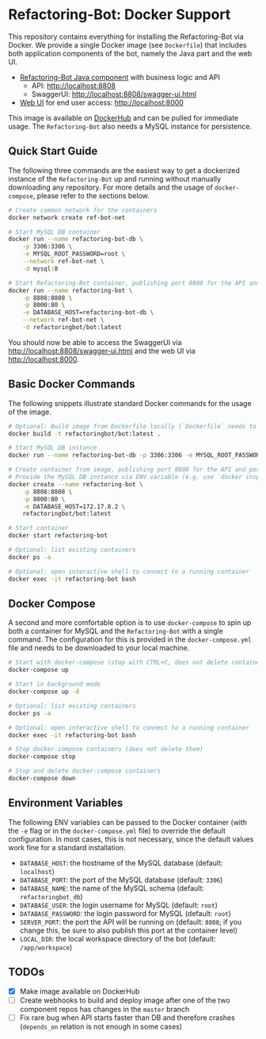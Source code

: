 # Refactoring-Bot: Docker Support

This repository contains everything for installing the Refactoring-Bot via Docker. We provide a single Docker image (see `Dockerfile`) that includes both application components of the bot, namely the Java part and the web UI.
- [Refactoring-Bot Java component](https://github.com/Refactoring-Bot/Refactoring-Bot) with business logic and API
  - API: <http://localhost:8808>
  - SwaggerUI: <http://localhost:8808/swagger-ui.html>
- [Web UI](https://github.com/Refactoring-Bot/Refactoring-Bot-UI) for end user access: <http://localhost:8000>

This image is available on [DockerHub](https://hub.docker.com/r/refactoringbot/bot) and can be pulled for immediate usage. The `Refactoring-Bot` also needs a MySQL instance for persistence.

## Quick Start Guide
The following three commands are the easiest way to get a dockerized instance of the `Refactoring-Bot` up and running without manually downloading any repository. For more details and the usage of `docker-compose`, please refer to the sections below.

```bash
# Create common network for the containers
docker network create ref-bot-net

# Start MySQL DB container
docker run --name refactoring-bot-db \
    -p 3306:3306 \
    -e MYSQL_ROOT_PASSWORD=root \
    --network ref-bot-net \
    -d mysql:8

# Start Refactoring-Bot container, publishing port 8808 for the API and port 8000 for the web UI (change as needed)
docker run --name refactoring-bot \
    -p 8808:8808 \
    -p 8000:80 \
    -e DATABASE_HOST=refactoring-bot-db \
    --network ref-bot-net \
    -d refactoringbot/bot:latest
```
You should now be able to access the SwaggerUI via <http://localhost:8808/swagger-ui.html> and the web UI via <http://localhost:8000>.

## Basic Docker Commands
The following snippets illustrate standard Docker commands for the usage of the image.

```bash
# Optional: Build image from Dockerfile locally (`Dockerfile` needs to be downloaded for this); not necessary, because the image will be pulled from DockerHub if it is not available locally
docker build -t refactoringbot/bot:latest .

# Start MySQL DB instance
docker run --name refactoring-bot-db -p 3306:3306 -e MYSQL_ROOT_PASSWORD=root -d mysql:8

# Create container from image, publishing port 8808 for the API and port 8000 for the web UI (change as needed)
# Provide the MySQL DB instance via ENV variable (e.g. use `docker inspect refactoring-bot-db` to get the IP)
docker create --name refactoring-bot \
    -p 8808:8808 \
    -p 8000:80 \
    -e DATABASE_HOST=172.17.0.2 \
    refactoringbot/bot:latest

# Start container
docker start refactoring-bot

# Optional: list existing containers
docker ps -a

# Optional: open interactive shell to connect to a running container
docker exec -it refactoring-bot bash
```

## Docker Compose
A second and more comfortable option is to use `docker-compose` to spin up both a container for MySQL and the `Refactoring-Bot` with a single command. The configuration for this is provided in the `docker-compose.yml` file and needs to be downloaded to your local machine.

```bash
# Start with docker-compose (stop with CTRL+C, does not delete containers)
docker-compose up

# Start in background mode
docker-compose up -d

# Optional: list existing containers
docker ps -a

# Optional: open interactive shell to connect to a running container
docker exec -it refactoring-bot bash

# Stop docker-compose containers (does not delete them)
docker-compose stop

# Stop and delete docker-compose containers
docker-compose down
```

## Environment Variables
The following ENV variables can be passed to the Docker container (with the `-e` flag or in the `docker-compose.yml` file) to override the default configuration. In most cases, this is not necessary, since the default values work fine for a standard installation.

- `DATABASE_HOST`: the hostname of the MySQL database (default: `localhost`)
- `DATABASE_PORT`: the port of the MySQL database (default: `3306`)
- `DATABASE_NAME`: the name of the MySQL schema (default: `refactoringbot_db`)
- `DATABASE_USER`: the login username for MySQL (default: `root`)
- `DATABASE_PASSWORD`: the login password for MySQL (default: `root`)
- `SERVER_PORT`: the port the API will be running on (default: `8808`; if you change this, be sure to also publish this port at the container level)
- `LOCAL_DIR`: the local workspace directory of the bot (default: `/app/workspace`)

## TODOs
- [x] Make image available on DockerHub
- [ ] Create webhooks to build and deploy image after one of the two component repos has changes in the `master` branch
- [ ] Fix rare bug when API starts faster than DB and therefore crashes (`depends_on` relation is not enough in some cases)